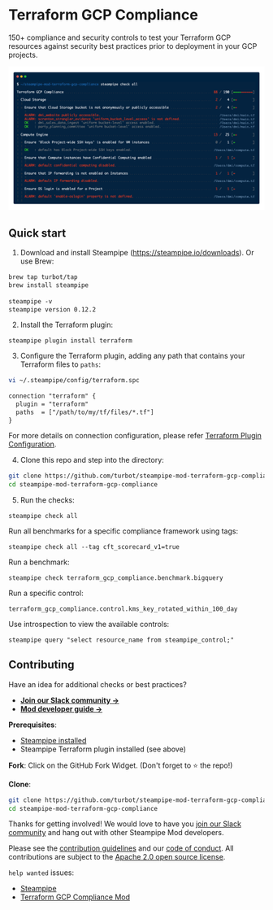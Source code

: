 # Terraform GCP Compliance

150+ compliance and security controls to test your Terraform GCP resources against security best practices prior to deployment in your GCP projects.

![image](https://raw.githubusercontent.com/turbot/steampipe-mod-terraform-gcp-compliance/main/docs/terraform_gcp_compliance_console_output.png)

## Quick start

1) Download and install Steampipe (https://steampipe.io/downloads). Or use Brew:

```shell
brew tap turbot/tap
brew install steampipe

steampipe -v
steampipe version 0.12.2
```

2) Install the Terraform plugin:

```shell
steampipe plugin install terraform
```

3) Configure the Terraform plugin, adding any path that contains your Terraform files to `paths`:

```sh
vi ~/.steampipe/config/terraform.spc
```

```hcl
connection "terraform" {
  plugin = "terraform"
  paths  = ["/path/to/my/tf/files/*.tf"]
}
```

For more details on connection configuration, please refer [Terraform Plugin Configuration](https://hub.steampipe.io/plugins/turbot/terraform#configuration).

4) Clone this repo and step into the directory:

```sh
git clone https://github.com/turbot/steampipe-mod-terraform-gcp-compliance.git
cd steampipe-mod-terraform-gcp-compliance
```

5) Run the checks:

```shell
steampipe check all
```

Run all benchmarks for a specific compliance framework using tags:

```shell
steampipe check all --tag cft_scorecard_v1=true
```

Run a benchmark:

```shell
steampipe check terraform_gcp_compliance.benchmark.bigquery
```

Run a specific control:

```shell
terraform_gcp_compliance.control.kms_key_rotated_within_100_day
```

Use introspection to view the available controls:
```
steampipe query "select resource_name from steampipe_control;"
```

## Contributing

Have an idea for additional checks or best practices?
- **[Join our Slack community →](https://steampipe.io/community/join)**
- **[Mod developer guide →](https://steampipe.io/docs/using-steampipe/writing-controls)**

**Prerequisites**:
- [Steampipe installed](https://steampipe.io/downloads)
- Steampipe Terraform plugin installed (see above)

**Fork**:
Click on the GitHub Fork Widget. (Don't forget to :star: the repo!)

**Clone**:

```sh
git clone https://github.com/turbot/steampipe-mod-terraform-gcp-compliance.git
cd steampipe-mod-terraform-gcp-compliance
```

Thanks for getting involved! We would love to have you [join our Slack community](https://steampipe.io/community/join) and hang out with other Steampipe Mod developers.

Please see the [contribution guidelines](https://github.com/turbot/steampipe/blob/main/CONTRIBUTING.md) and our [code of conduct](https://github.com/turbot/steampipe/blob/main/CODE_OF_CONDUCT.md). All contributions are subject to the [Apache 2.0 open source license](https://github.com/turbot/steampipe-mod-terraform-gcp-compliance/blob/main/LICENSE).

`help wanted` issues:
- [Steampipe](https://github.com/turbot/steampipe/labels/help%20wanted)
- [Terraform GCP Compliance Mod](https://github.com/turbot/steampipe-mod-terraform-gcp-compliance/labels/help%20wanted)
